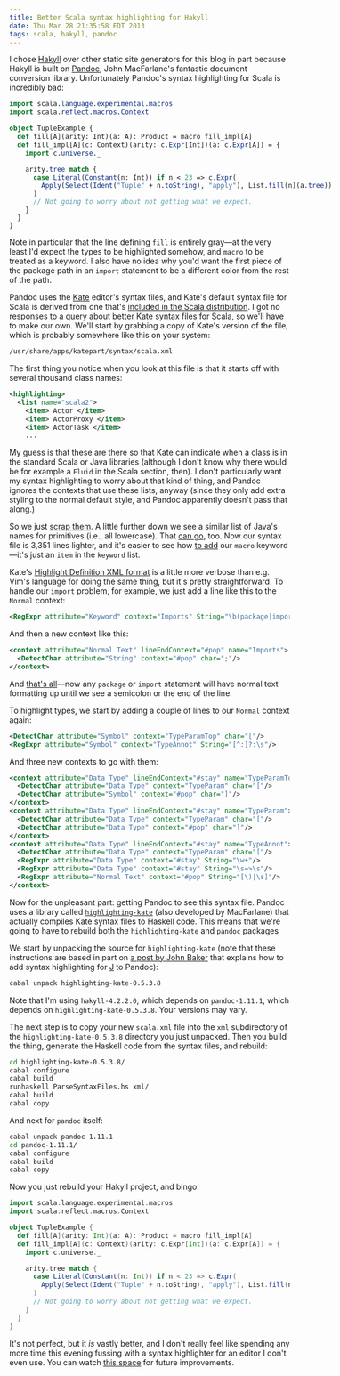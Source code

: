 ```yaml
---
title: Better Scala syntax highlighting for Hakyll
date: Thu Mar 28 21:35:58 EDT 2013
tags: scala, hakyll, pandoc
---
```


I chose [Hakyll](http://jaspervdj.be/hakyll/) over other static site generators for this blog in part
because Hakyll is built on [Pandoc](http://johnmacfarlane.net/pandoc/),
John MacFarlane's fantastic document conversion library.
Unfortunately Pandoc's syntax highlighting for Scala is incredibly bad:

<pre class="sourceCode scala"><code class="sourceCode scala"><span class="kw">import</span> scala.<span class="fu">language</span>.<span class="fu">experimental</span>.<span class="fu">macros</span>
<span class="kw">import</span> scala.<span class="fu">reflect</span>.<span class="fu">macros</span>.<span class="fu">Context</span>

<span class="kw">object</span> TupleExample {
  <span class="kw">def</span> fill[A](arity: Int)(a: A): Product = macro fill_impl[A]
  <span class="kw">def</span> fill_impl[A](c: Context)(arity: c.<span class="fu">Expr</span>[Int])(a: c.<span class="fu">Expr</span>[A]) = {
    <span class="kw">import</span> c.<span class="fu">universe</span>.<span class="fu">_</span>

    arity.<span class="fu">tree</span> <span class="kw">match</span> {
      <span class="kw">case</span> <span class="fu">Literal</span>(<span class="fu">Constant</span>(n: Int)) <span class="kw">if</span> n &lt; <span class="dv">23</span> =&gt; c.<span class="fu">Expr</span>(
        <span class="fu">Apply</span>(<span class="fu">Select</span>(<span class="fu">Ident</span>(<span class="st">&quot;Tuple&quot;</span> + n.<span class="fu">toString</span>), <span class="st">&quot;apply&quot;</span>), List.<span class="fu">fill</span>(n)(a.<span class="fu">tree</span>))
      )
      <span class="co">// Not going to worry about not getting what we expect.</span>
    }
  }
}</code></pre>

Note in particular that the line defining `fill` is entirely gray—at the very least
I'd expect the types to be highlighted somehow, and `macro` to be
treated as a keyword. I also have no idea why you'd want the first piece of
the package path in an `import` statement to be a different color from the rest of the path.

Pandoc uses the [Kate](http://kate-editor.org/) editor's syntax files,
and Kate's default syntax file for Scala is derived from one that's
[included in the Scala distribution](https://github.com/scala/scala-dist/blob/b885ebd4affe39f6713aa71b0df6257fb05adfe0/tool-support/src/kate/scala.xml).
I got no responses to [a query](https://twitter.com/travisbrown/status/317017224571392001)
about better Kate syntax files for Scala, so we'll have to make our own.
We'll start by grabbing a copy of Kate's version of the file,
which is probably somewhere like this on your system:

``` bash
/usr/share/apps/katepart/syntax/scala.xml
```

The first thing you notice when you look at this file is that it starts off
with several thousand class names:

``` xml
<highlighting>
  <list name="scala2">
    <item> Actor </item>
    <item> ActorProxy </item>
    <item> ActorTask </item>
    ...
```

My guess is that these are there so that Kate can indicate when a class is in
the standard Scala or Java libraries (although I don't know why there would be
for example a `Fluid` in the Scala section, then). I don't particularly want
my syntax highlighting to worry about that kind of thing, and Pandoc ignores
the contexts that use these lists, anyway (since they only add extra styling
to the normal default style, and Pandoc apparently doesn't pass that along.)

So we just [scrap them](https://github.com/travisbrown/metaplasm/commit/7485bad573e1eb5cd737934fbd28df2a7e849ec5).
A little further down we see a similar list of Java's names for primitives (i.e., all lowercase).
That [can go](https://github.com/travisbrown/metaplasm/commit/1413c61b18cb6644b4954646c8040bd42a1f02ce),
too. Now our syntax file is 3,351 lines lighter, and it's easier to see how
[to add](https://github.com/travisbrown/metaplasm/commit/d103e75c4d8467f465d78b3e1ce454b3b2d80de6)
our `macro` keyword—it's just an `item` in the `keyword` list.

Kate's [Highlight Definition XML format](http://kate-editor.org/2005/03/24/writing-a-syntax-highlighting-file/)
is a little more verbose than e.g. Vim's language for doing the same thing, but it's pretty straightforward.
To handle our `import` problem, for example, we just add a line like this to the 
`Normal` context:

``` xml
<RegExpr attribute="Keyword" context="Imports" String="\b(package|import)\b" />
```

And then a new context like this: 

``` xml
<context attribute="Normal Text" lineEndContext="#pop" name="Imports">
  <DetectChar attribute="String" context="#pop" char=";"/>
</context>
```

And [that's all](https://github.com/travisbrown/metaplasm/commit/e6721aa1197d86795fdadcf1a8c321ae919e8f6e)—now
any `package` or `import` statement will have normal
text formatting up until we see a semicolon or the end of the line.

To highlight types, we start by adding a couple of lines to our `Normal` context again:

``` xml
<DetectChar attribute="Symbol" context="TypeParamTop" char="["/>
<RegExpr attribute="Symbol" context="TypeAnnot" String="[^:]?:\s"/>
```

And three new contexts to go with them:

``` xml
<context attribute="Data Type" lineEndContext="#stay" name="TypeParamTop">
  <DetectChar attribute="Data Type" context="TypeParam" char="["/>
  <DetectChar attribute="Symbol" context="#pop" char="]"/>
</context>
<context attribute="Data Type" lineEndContext="#stay" name="TypeParam">
  <DetectChar attribute="Data Type" context="TypeParam" char="["/>
  <DetectChar attribute="Data Type" context="#pop" char="]"/>
</context>
<context attribute="Data Type" lineEndContext="#stay" name="TypeAnnot">
  <DetectChar attribute="Data Type" context="TypeParam" char="["/>
  <RegExpr attribute="Data Type" context="#stay" String="\w+"/>
  <RegExpr attribute="Data Type" context="#stay" String="\s=>\s"/>
  <RegExpr attribute="Normal Text" context="#pop" String="[\)|\s]"/>
</context>
```

Now for the unpleasant part: getting Pandoc to see this syntax file.
Pandoc uses a library called [`highlighting-kate`](http://johnmacfarlane.net/highlighting-kate/)
(also developed by MacFarlane) that actually compiles Kate syntax files to Haskell code.
This means that we're going to have to rebuild both the
`highlighting-kate` and `pandoc` packages 

We start by unpacking the source for `highlighting-kate` (note that these instructions are based in part on
[a post by John Baker](http://bakerjd99.wordpress.com/2012/09/20/pandoc-based-j-syntax-highlighting/)
that explains how to add syntax highlighting for [J](http://www.jsoftware.com/) to Pandoc):

``` bash
cabal unpack highlighting-kate-0.5.3.8
```

Note that I'm using `hakyll-4.2.2.0`, which depends on `pandoc-1.11.1`, which depends on `highlighting-kate-0.5.3.8`.
Your versions may vary.

The next step is to copy your new `scala.xml` file into the `xml` subdirectory of the `highlighting-kate-0.5.3.8` directory you just unpacked.
Then you build the thing, generate the Haskell code from the syntax files, and rebuild:

``` bash
cd highlighting-kate-0.5.3.8/
cabal configure
cabal build
runhaskell ParseSyntaxFiles.hs xml/
cabal build
cabal copy
```

And next for `pandoc` itself:

``` bash
cabal unpack pandoc-1.11.1
cd pandoc-1.11.1/
cabal configure
cabal build
cabal copy
```

Now you just rebuild your Hakyll project, and bingo:

``` scala
import scala.language.experimental.macros
import scala.reflect.macros.Context

object TupleExample {
  def fill[A](arity: Int)(a: A): Product = macro fill_impl[A]
  def fill_impl[A](c: Context)(arity: c.Expr[Int])(a: c.Expr[A]) = {
    import c.universe._

    arity.tree match {
      case Literal(Constant(n: Int)) if n < 23 => c.Expr(
        Apply(Select(Ident("Tuple" + n.toString), "apply"), List.fill(n)(a.tree))
      )
      // Not going to worry about not getting what we expect.
    }
  }
}
```

It's not perfect, but it _is_ vastly better,
and I don't really feel like spending any more time this evening fussing
with a syntax highlighter for an editor I don't even use. You can watch
[this space](https://github.com/travisbrown/metaplasm/blob/master/syntax/scala.xml)
for future improvements.

